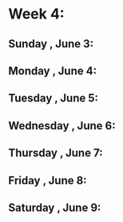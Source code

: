 # Week 4:
## Sunday , June 3:

## Monday , June 4:

## Tuesday , June 5:

## Wednesday , June 6:

## Thursday , June 7:

## Friday , June 8:

## Saturday , June 9:
